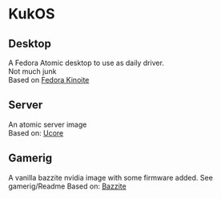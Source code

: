 # KukOS

## Desktop
A Fedora Atomic desktop to use as daily driver.  
Not much junk  
Based on [Fedora Kinoite](https://fedoraproject.org/atomic-desktops)

## Server
An atomic server image  
Based on: [Ucore](https://universal-blue.org/)

## Gamerig
A vanilla bazzite nvidia image with some firmware added. See gamerig/Readme
Based on: [Bazzite](https://bazzite.gg/)
